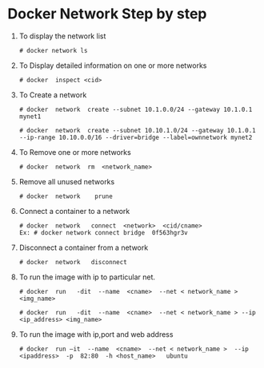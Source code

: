 # Docker Network Step by step

1. To display the network list
    ~~~
    # docker network ls
    ~~~

2. To Display detailed information on one or more networks
    ~~~
    # docker  inspect <cid>
    ~~~

3. To Create a network
    ~~~
    # docker  network  create --subnet 10.1.0.0/24 --gateway 10.1.0.1 mynet1
    ~~~
    ~~~
    # docker  network  create --subnet 10.10.1.0/24 --gateway 10.1.0.1 --ip-range 10.10.0.0/16 --driver=bridge --label=ownnetwork mynet2
    ~~~

4. To Remove one or more networks
    ~~~
    # docker  network  rm  <network_name>
    ~~~

5. Remove all unused networks
    ~~~
    # docker  network    prune 
    ~~~

6. Connect a container to a network
    ~~~
    # docker  network   connect  <network>  <cid/cname>
    Ex: # docker network connect bridge  0f563hgr3v
    ~~~

7. Disconnect a container from a network
    ~~~
    # docker  network   disconnect
    ~~~

8. To run the image with ip to particular net.
    ~~~
    # docker  run   -dit  --name  <cname>  --net < network_name > <img_name>
    ~~~
     ~~~
    # docker  run   -dit  --name  <cname>  --net < network_name > --ip <ip_address> <img_name>
    ~~~

9. To run the image with ip,port and web address
    ~~~
    # docker  run –it  --name  <cname>  --net < network_name >  --ip <ipaddress>  -p  82:80  -h <host_name>   ubuntu   
    ~~~


